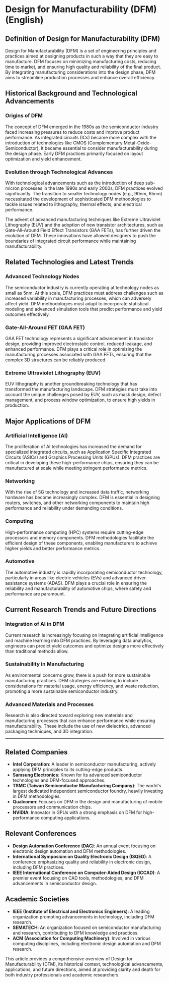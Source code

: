 # Design for Manufacturability (DFM) (English)

## Definition of Design for Manufacturability (DFM)

Design for Manufacturability (DFM) is a set of engineering principles and practices aimed at designing products in such a way that they are easy to manufacture. DFM focuses on minimizing manufacturing costs, reducing time to market, and ensuring high quality and reliability of the final product. By integrating manufacturing considerations into the design phase, DFM aims to streamline production processes and enhance overall efficiency.

## Historical Background and Technological Advancements

### Origins of DFM

The concept of DFM emerged in the 1980s as the semiconductor industry faced increasing pressures to reduce costs and improve product performance. As integrated circuits (ICs) became more complex with the introduction of technologies like CMOS (Complementary Metal-Oxide-Semiconductor), it became essential to consider manufacturability during the design phase. Early DFM practices primarily focused on layout optimization and yield enhancement.

### Evolution through Technological Advances

With technological advancements such as the introduction of deep sub-micron processes in the late 1990s and early 2000s, DFM practices evolved significantly. The transition to smaller technology nodes (e.g., 90nm, 65nm) necessitated the development of sophisticated DFM methodologies to tackle issues related to lithography, thermal effects, and electrical performance.

The advent of advanced manufacturing techniques like Extreme Ultraviolet Lithography (EUV) and the adoption of new transistor architectures, such as Gate-All-Around Field Effect Transistors (GAA FETs), has further driven the evolution of DFM. These innovations have allowed designers to push the boundaries of integrated circuit performance while maintaining manufacturability.

## Related Technologies and Latest Trends

### Advanced Technology Nodes

The semiconductor industry is currently operating at technology nodes as small as 5nm. At this scale, DFM practices must address challenges such as increased variability in manufacturing processes, which can adversely affect yield. DFM methodologies must adapt to incorporate statistical modeling and advanced simulation tools that predict performance and yield outcomes effectively.

### Gate-All-Around FET (GAA FET)

GAA FET technology represents a significant advancement in transistor design, providing improved electrostatic control, reduced leakage, and enhanced performance. DFM plays a critical role in optimizing the manufacturing processes associated with GAA FETs, ensuring that the complex 3D structures can be reliably produced.

### Extreme Ultraviolet Lithography (EUV)

EUV lithography is another groundbreaking technology that has transformed the manufacturing landscape. DFM strategies must take into account the unique challenges posed by EUV, such as mask design, defect management, and process window optimization, to ensure high yields in production.

## Major Applications of DFM

### Artificial Intelligence (AI)

The proliferation of AI technologies has increased the demand for specialized integrated circuits, such as Application Specific Integrated Circuits (ASICs) and Graphics Processing Units (GPUs). DFM practices are critical in developing these high-performance chips, ensuring they can be manufactured at scale while meeting stringent performance metrics.

### Networking

With the rise of 5G technology and increased data traffic, networking hardware has become increasingly complex. DFM is essential in designing routers, switches, and other networking components to maintain high performance and reliability under demanding conditions.

### Computing

High-performance computing (HPC) systems require cutting-edge processors and memory components. DFM methodologies facilitate the efficient design of these components, enabling manufacturers to achieve higher yields and better performance metrics.

### Automotive

The automotive industry is rapidly incorporating semiconductor technology, particularly in areas like electric vehicles (EVs) and advanced driver-assistance systems (ADAS). DFM plays a crucial role in ensuring the reliability and manufacturability of automotive chips, where safety and performance are paramount.

## Current Research Trends and Future Directions

### Integration of AI in DFM

Current research is increasingly focusing on integrating artificial intelligence and machine learning into DFM practices. By leveraging data analytics, engineers can predict yield outcomes and optimize designs more effectively than traditional methods allow.

### Sustainability in Manufacturing

As environmental concerns grow, there is a push for more sustainable manufacturing practices. DFM strategies are evolving to include considerations for material usage, energy efficiency, and waste reduction, promoting a more sustainable semiconductor industry.

### Advanced Materials and Processes

Research is also directed toward exploring new materials and manufacturing processes that can enhance performance while ensuring manufacturability. These include the use of new dielectrics, advanced packaging techniques, and 3D integration.

---

## Related Companies

- **Intel Corporation**: A leader in semiconductor manufacturing, actively applying DFM principles to its cutting-edge products.
- **Samsung Electronics**: Known for its advanced semiconductor technologies and DFM-focused approaches.
- **TSMC (Taiwan Semiconductor Manufacturing Company)**: The world's largest dedicated independent semiconductor foundry, heavily investing in DFM methodologies.
- **Qualcomm**: Focuses on DFM in the design and manufacturing of mobile processors and communication chips.
- **NVIDIA**: Innovator in GPUs with a strong emphasis on DFM for high-performance computing applications.

## Relevant Conferences

- **Design Automation Conference (DAC)**: An annual event focusing on electronic design automation and DFM methodologies.
- **International Symposium on Quality Electronic Design (ISQED)**: A conference emphasizing quality and reliability in electronic design, including DFM practices.
- **IEEE International Conference on Computer-Aided Design (ICCAD)**: A premier event focusing on CAD tools, methodologies, and DFM advancements in semiconductor design.

## Academic Societies

- **IEEE (Institute of Electrical and Electronics Engineers)**: A leading organization promoting advancements in technology, including DFM research.
- **SEMATECH**: An organization focused on semiconductor manufacturing and research, contributing to DFM knowledge and practices.
- **ACM (Association for Computing Machinery)**: Involved in various computing disciplines, including electronic design automation and DFM research.

This article provides a comprehensive overview of Design for Manufacturability (DFM), its historical context, technological advancements, applications, and future directions, aimed at providing clarity and depth for both industry professionals and academic researchers.
